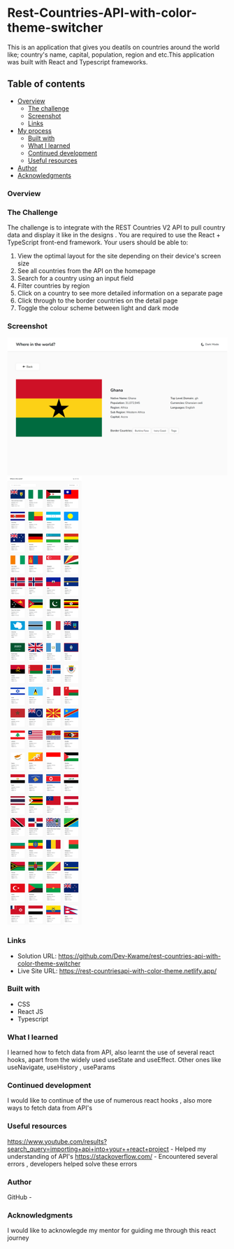 # Rest-Countries-API-with-color-theme-switcher
This is an application that gives you deatils on countries around the world like; country's name, capital, population, region and etc.This application was built with React and Typescript frameworks.

## Table of contents

- [Overview](#overview)
  - [The challenge](#the-challenge)
  - [Screenshot](#screenshot)
  - [Links](#links)
- [My process](#my-process)
  - [Built with](#built-with)
  - [What I learned](#what-i-learned)
  - [Continued development](#continued-development)
  - [Useful resources](#useful-resources)
- [Author](#author)
- [Acknowledgments](#acknowledgments)




### Overview
### The Challenge
The challenge is to integrate with the REST Countries V2 API to pull country data and display it like in the designs . You are required to use the React + TypeScript front-end framework.
Your users should be able to:
1. View the optimal layout for the site depending on their device's screen size
2. See all countries from the API on the homepage
3. Search for a country using an input field
4. Filter countries by region
5. Click on a country to see more detailed information on a separate page
6. Click through to the border countries on the detail page
7. Toggle the colour scheme between light and dark mode

### Screenshot
![country details](rest-countries-api-with-color-theme-switcher/public/country_Ghana.png)
![country list](rest-countries-api-with-color-theme-switcher/public/country_list.png)


### Links
- Solution URL: https://github.com/Dev-Kwame/rest-countries-api-with-color-theme-switcher
- Live Site URL: https://rest-countriesapi-with-color-theme.netlify.app/


### Built with
  - CSS
  - React JS
  - Typescript


### What I learned
I learned how to fetch data from API, also learnt the use of several react hooks, apart from the widely used useState and useEffect. Other ones like useNavigate, useHistory , useParams

### Continued development
I would like to continue of the use of numerous react hooks , also more ways to fetch data from API's

### Useful resources
https://www.youtube.com/results?search_query=importing+api+into+your++react+project - Helped my understanding of API's
https://stackoverflow.com/ - Encountered several errors , developers helped solve these errors

### Author
GitHub -

### Acknowledgments
I would like to acknowlegde my mentor for guiding me through this react journey

